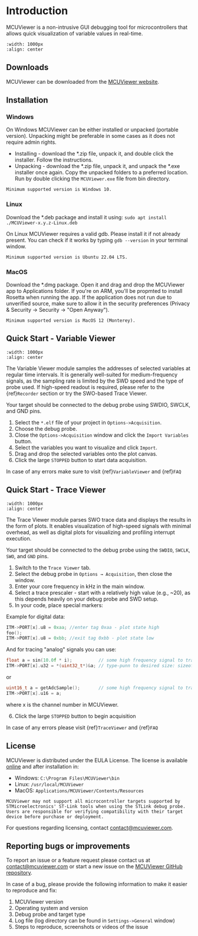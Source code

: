 # Introduction 

MCUViewer is a non-intrusive GUI debugging tool for microcontrollers that allows quick visualization of variable values in real-time.

```{figure} ./images/VariableViewer.gif
:width: 1000px
:align: center
```

## Downloads

MCUViewer can be downloaded from the [MCUViewer website](https://mcuviewer.com/#downloads).

## Installation

### Windows

On Windows MCUViewer can be either installed or unpacked (portable version). Unpacking might be preferable in some cases as it does not require admin rights. 

* Installing - download the *.zip file, unpack it, and double click the installer. Follow the instructions.
* Unpacking - download the *.zip file, unpack it, and unpack the *.exe installer once again. Copy the unpacked folders to a preferred location. Run by double clicking the `MCUViewer.exe` file from bin directory. 

```{note}
Minimum supported version is Windows 10.
```

### Linux

Download the *.deb package and install it using:
`sudo apt install ./MCUViewer-x.y.z-Linux.deb`

On Linux MCUViewer requires a valid gdb. Please install it if not already present. You can check if it works by typing `gdb --version` in your terminal window. 

```{note}
Minimum supported version is Ubuntu 22.04 LTS. 
```

### MacOS

Download the *.dmg package. Open it and drag and drop the MCUViewer app to Applications folder. If you're on ARM, you'll be propmted to install Rosetta when running the app. If the application does not run due to unverified source, make sure to allow it in the security preferences (Privacy & Security -> Security -> "Open Anyway"). 

```{note}
Minimum supported version is MacOS 12 (Monterey).
```

## Quick Start - Variable Viewer

```{figure} ./images/VarViewerWhite.png
:width: 1000px
:align: center
```

The Variable Viewer module samples the addresses of selected variables at regular time intervals. It is generally well-suited for medium-frequency signals, as the sampling rate is limited by the SWD speed and the type of probe used. If high-speed readout is required, please refer to the {ref}`Recorder` section or try the SWO-based Trace Viewer.

Your target should be connected to the debug probe using SWDIO, SWCLK, and GND pins.

1. Select the `*.elf` file of your project in `Options->Acquisition`.  
2. Choose the debug probe.  
3. Close the `Options->Acquisition` window and click the `Import Variables` button.  
4. Select the variables you want to visualize and click `Import`.  
5. Drag and drop the selected variables onto the plot canvas.  
6. Click the large `STOPPED` button to start data acquisition.

In case of any errors make sure to visit {ref}`VariableViewer` and {ref}`FAQ`


## Quick Start - Trace Viewer

```{figure} ./images/TraceViewerWhite.png
:width: 1000px
:align: center
```

The Trace Viewer module parses SWO trace data and displays the results in the form of plots. It enables visualization of high-speed signals with minimal overhead, as well as digital plots for visualizing and profiling interrupt execution.

Your target should be connected to the debug probe using the `SWDIO`, `SWCLK`, `SWO`, and `GND` pins.

1. Switch to the `Trace Viewer` tab.  
2. Select the debug probe in `Options → Acquisition`, then close the window.  
3. Enter your core frequency in kHz in the main window.  
4. Select a trace prescaler - start with a relatively high value (e.g., ~20), as this depends heavily on your debug probe and SWD setup.  
5. In your code, place special markers:


Example for digital data: 
```c
ITM->PORT[x].u8 = 0xaa; //enter tag 0xaa - plot state high
foo();
ITM->PORT[x].u8 = 0xbb; //exit tag 0xbb - plot state low
```
And for tracing "analog" signals you can use: 
```c
float a = sin(10.0f * i);          // some high frequency signal to trace
ITM->PORT[x].u32 = *(uint32_t*)&a; // type-punn to desired size: sizeof(float) = sizeof(uint32_t)
```
or

```c
uint16_t a = getAdcSample();       // some high frequency signal to trace
ITM->PORT[x].u16 = a;              
```

where x is the channel number in MCUViewer.

6. Click the large `STOPPED` button to begin acquisition

In case of any errors please visit {ref}`TraceViewer` and {ref}`FAQ`

## License

MCUViewer is distributed under the EULA License. The license is available [online](https://download.mcuviewer.com/docs/website/EULA.txt) and after installation in:

* Windows: `C:\Program Files\MCUViewer\bin`
* Linux: `/usr/local/MCUViewer`
* MacOS: `Applications/MCUViewer/Contents/Resources`

```{note}
MCUViewer may not support all microcontroller targets supported by STMicroelectronics' ST-Link tools when using the STLink debug probe. Users are responsible for verifying compatibility with their target device before purchase or deployment. 
```

For questions regarding licensing, contact contact@mcuviewer.com. 

## Reporting bugs or improvements

To report an issue or a feature request please contact us at contact@mcuviewer.com or start a new issue on the [MCUViewer GitHub repository](https://github.com/klonyyy/MCUViewer). 

In case of a bug, please provide the following information to make it easier to reproduce and fix: 

1. MCUViewer version
2. Operating system and version
3. Debug probe and target type
4. Log file (log directory can be found in `Settings->General` window)
5. Steps to reproduce, screenshots or videos of the issue








  

